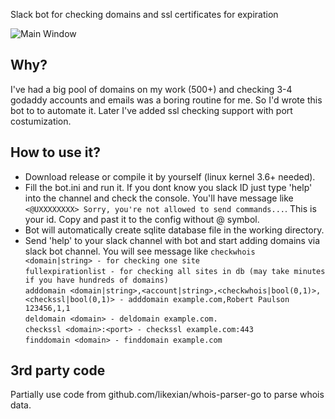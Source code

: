 Slack bot for checking domains and ssl certificates for expiration 
 
![Main Window](https://i.imgur.com/1TbqKHo.png)

## Why?

I've had a big pool of domains on my work (500+) and checking 3-4 godaddy accounts and emails was a boring routine for me. So I'd wrote this bot to to automate it.
Later I've added ssl checking support with port costumization. 

## How to use it?

* Download release or compile it by yourself (linux kernel 3.6+ needed).
* Fill the bot.ini and run it. If you dont know you slack ID just type 'help' into the channel and check the console. You'll have message like ```<@UXXXXXXXX> Sorry, you're not allowed to send commands...```. This is your id. Copy and past it to the config without @ symbol. 
* Bot will automatically create sqlite database file in the working directory.
* Send 'help' to your slack channel with bot and start adding domains via slack bot channel. You will see message like ```checkwhois <domain|string> - for checking one site```  
```fullexpirationlist - for checking all sites in db (may take minutes if you have hundreds of domains)```  
```adddomain <domain|string>,<account|string>,<checkwhois|bool(0,1)>,<checkssl|bool(0,1)> - adddomain example.com,Robert Paulson 123456,1,1```  
```deldomain <domain> - deldomain example.com.```  
```checkssl <domain>:<port> - checkssl example.com:443```  
```finddomain <domain> - finddomain example.com ```  

## 3rd party code
Partially use code from github.com/likexian/whois-parser-go to parse whois data. 
